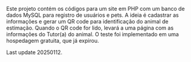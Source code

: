 Este projeto contém os códigos para um site em PHP com um banco de dados MySQL para registro de usuários e pets.
A ideia é cadastrar as informações e gerar um QR code para identificação do animal de estimação.
Quando o QR code for lido, levará a uma página com as informações do Tutor(a) do animal.
O teste foi implementado em uma hospedagem gratuita, que já expirou.

Last update 20250112.